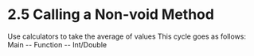 # 2.5 Calling a Non-void Method

Use calculators to take the average of values
This cycle goes as follows: Main -- Function -- Int/Double